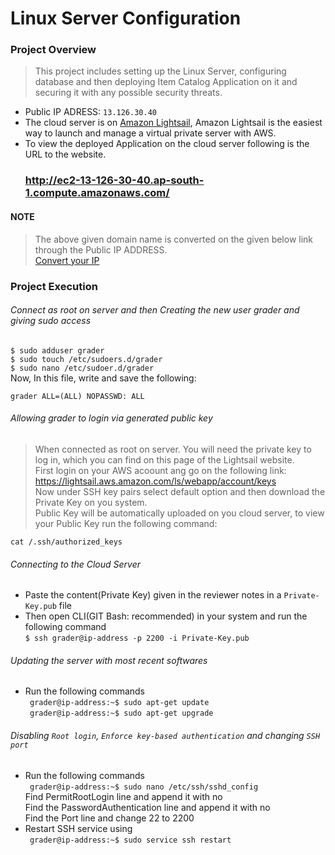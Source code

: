 # Linux Server Configuration

### Project Overview

>This project includes setting up the Linux Server, configuring database and then deploying Item Catalog Application on it and securing it with any      possible security threats.

* Public IP ADRESS: `13.126.30.40`
* The cloud server is on <a href="https://amazonlightsail.com/">Amazon Lightsail</a>, Amazon Lightsail is the easiest way to launch and manage a virtual private server with AWS.
* To view the deployed Application on the cloud server following is the URL to the website.<br>
  ### <a href="http://ec2-13-126-30-40.ap-south-1.compute.amazonaws.com/">http://ec2-13-126-30-40.ap-south-1.compute.amazonaws.com/</a>
  
#### NOTE
>The above given domain name is converted on the given below link through the Public IP ADDRESS.<br>
<a href="http://www.nmonitoring.com/ip-to-domain-name.html?ip=13.126.30.40&pingsub=1&ln=en">Convert your IP</a>

### Project Execution

###### Connect as root on server and then Creating the new user grader and giving sudo access

`$ sudo adduser grader`<br>
`$ sudo touch /etc/sudoers.d/grader`<br>
`$ sudo nano /etc/sudoer.d/grader`<br>
Now, In this file, write and save the following:<br>
```
grader ALL=(ALL) NOPASSWD: ALL
```

###### Allowing grader to login via generated public key

>When connected as root on server. You will need the private key to log in, which you can find on this page of the Lightsail website.<br>
First login on your AWS acoount ang go on the following link:<br>
<a href="https://lightsail.aws.amazon.com/ls/webapp/account/keys">https://lightsail.aws.amazon.com/ls/webapp/account/keys</a><br>
Now under SSH key pairs select default option and then download the Private Key on you system.<br>
Public Key will be automatically uploaded on you cloud server, to view your Public Key run the following command:
```
cat /.ssh/authorized_keys
```

###### Connecting to the Cloud Server

* Paste the content(Private Key) given in the reviewer notes in a `Private-Key.pub` file
* Then open CLI(GIT Bash: recommended) in your system and run the following command<br>
```$ ssh grader@ip-address -p 2200 -i Private-Key.pub```

###### Updating the server with most recent softwares

* Run the following commands<br>
` grader@ip-address:~$ sudo apt-get update`<br>
` grader@ip-address:~$ sudo apt-get upgrade`

###### Disabling `Root login`, `Enforce key-based authentication` and changing `SSH port`

* Run the following commands<br>
` grader@ip-address:~$ sudo nano /etc/ssh/sshd_config`<br>
Find PermitRootLogin line and append it with no<br>
Find the PasswordAuthentication line and append it with no<br>
Find the Port line and change 22 to 2200<br>
* Restart SSH service using <br>
` grader@ip-address:~$ sudo service ssh restart`